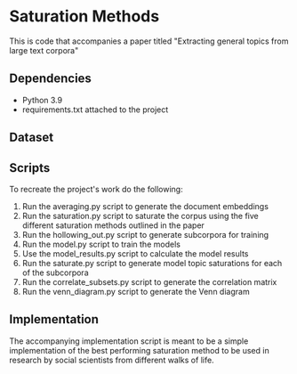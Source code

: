 # Saturation Methods
This is code that accompanies a paper titled "Extracting general topics from large text corpora"


## Dependencies
- Python 3.9
- requirements.txt attached to the project

## Dataset

## Scripts

To recreate the project's work do the following:
1. Run the averaging.py script to generate the document embeddings
2. Run the saturation.py script to saturate the corpus using the five different saturation methods outlined in the paper
3. Run the hollowing_out.py script to generate subcorpora for training
4. Run the model.py script to train the models
5. Use the model_results.py script to calculate the model results
6. Run the saturate.py script to generate model topic saturations for each of the subcorpora
7. Run the correlate_subsets.py script to generate the correlation matrix
8. Run the venn_diagram.py script to generate the Venn diagram

## Implementation

The accompanying implementation script is meant to be a simple implementation of the best performing saturation method to be used in research by social scientists from different walks of life.
